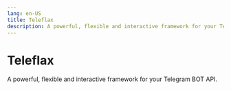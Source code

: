 ```yaml
---
lang: en-US
title: Teleflax
description: A powerful, flexible and interactive framework for your Telegram BOT API.
---
```


# Teleflax
A powerful, flexible and interactive framework for your Telegram BOT API.